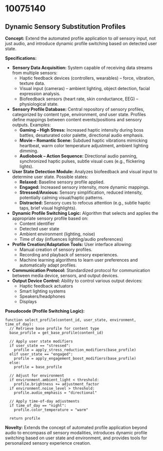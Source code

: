 # 10075140

## Dynamic Sensory Substitution Profiles

**Concept:** Extend the automated profile application to *all* sensory input, not just audio, and introduce dynamic profile switching based on detected user state.

**Specifications:**

*   **Sensory Data Acquisition:** System capable of receiving data streams from multiple sensors:
    *   Haptic feedback devices (controllers, wearables) – force, vibration, texture data.
    *   Visual input (cameras) – ambient lighting, object detection, facial expression analysis.
    *   Biofeedback sensors (heart rate, skin conductance, EEG) – physiological state.
*   **Sensory Profile Database:** Central repository of sensory profiles, categorized by content type, environment, *and* user state. Profiles define mappings between content events/positions and sensory outputs.  Examples:
    *   **Gaming – High Stress:** Increased haptic intensity during boss battles, desaturated color palette, directional audio emphasis.
    *   **Movie – Romantic Scene:** Subdued haptic vibrations mimicking heartbeat, warm color temperature adjustment, ambient lighting dimming.
    *   **Audiobook – Action Sequence:** Directional audio panning, synchronized haptic pulses, subtle visual cues (e.g., flickering lights).
*   **User State Detection Module:**  Analyzes biofeedback and visual input to determine user state. Possible states:
    *   **Relaxed:** Baseline sensory profile applied.
    *   **Engaged:** Increased sensory intensity, more dynamic mappings.
    *   **Stressed/Anxious:** Sensory simplification, reduced intensity, potentially calming visual/haptic patterns.
    *   **Distracted:** Sensory cues to refocus attention (e.g., subtle haptic taps, brief visual highlights).
*   **Dynamic Profile Switching Logic:**  Algorithm that selects and applies the appropriate sensory profile based on:
    *   Content identifier
    *   Detected user state
    *   Ambient environment (lighting, noise)
    *   Time of day (influences lighting/audio preferences)
*   **Profile Creation/Adaptation Tools:** User interface allowing:
    *   Manual creation of sensory profiles.
    *   Recording and playback of sensory experiences.
    *   Machine learning algorithms to learn user preferences and automatically adapt profiles.
*   **Communication Protocol:**  Standardized protocol for communication between media device, sensors, and output devices.
*   **Output Device Control:** Ability to control various output devices:
    *   Haptic feedback actuators
    *   Smart lighting systems
    *   Speakers/headphones
    *   Displays

**Pseudocode (Profile Switching Logic):**

```
function select_profile(content_id, user_state, environment, time_of_day):
  // Retrieve base profile for content type
  base_profile = get_base_profile(content_id)

  // Apply user state modifiers
  if user_state == "stressed":
    profile = apply_stress_reduction_modifiers(base_profile)
  elif user_state == "engaged":
    profile = apply_engagement_boost_modifiers(base_profile)
  else:
    profile = base_profile

  // Adjust for environment
  if environment.ambient_light < threshold:
    profile.brightness += adjustment_factor
  if environment.noise_level > threshold:
    profile.audio_emphasis = "directional"

  // Apply time-of-day adjustments
  if time_of_day == "night":
    profile.color_temperature = "warm"

  return profile
```

**Novelty:** Extends the concept of automated profile application beyond audio to encompass *all* sensory modalities, introduces dynamic profile switching based on user state and environment, and provides tools for personalized sensory experience creation.